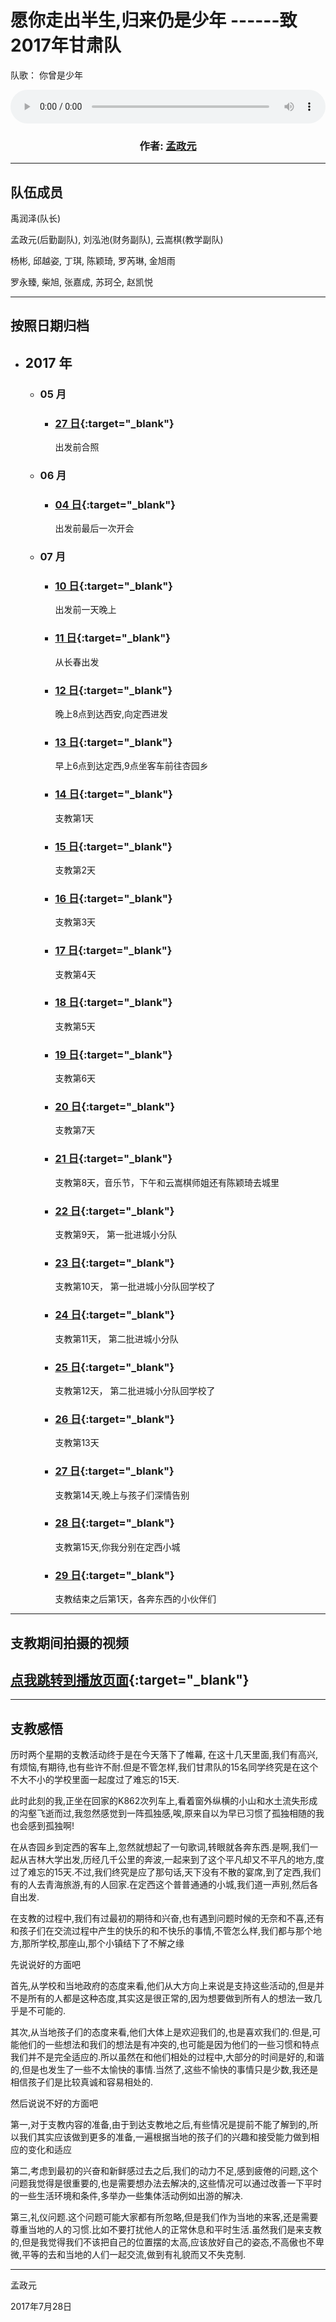 <link href="css/style.css" rel="stylesheet" >

# 愿你走出半生,归来仍是少年 ------致2017年甘肃队

队歌： 你曾是少年

<audio src="https://yumiao.static.twesix.cn/audio/你曾是少年_S.H.E.mp3" controls preload style="width: 100%; ">
</audio>

<h3 align="center">
作者:  <a href="//twesix.cn" target="_blank">孟政元</a>
</h3>

---

## 队伍成员

禹润泽(队长)

孟政元(后勤副队), 刘泓池(财务副队), 云嵩棋(教学副队)

杨彬, 邱越姿, 丁琪, 陈颖琦, 罗芮琳, 金旭雨

罗永臻, 柴旭, 张嘉成, 苏珂仝, 赵凯悦

---

## 按照日期归档

- ## 2017 年
  - ### 05 月
    - ### [27 日](pages/2017/05/27){:target="_blank"}
      出发前合照
  - ### 06 月
    - ### [04 日](pages/2017/06/04){:target="_blank"}
      出发前最后一次开会
  - ### 07 月
    - ### [10 日](pages/2017/07/10){:target="_blank"}
      出发前一天晚上
    - ### [11 日](pages/2017/07/11){:target="_blank"}
      从长春出发
    - ### [12 日](pages/2017/07/12){:target="_blank"}
      晚上8点到达西安,向定西进发
    - ### [13 日](pages/2017/07/13){:target="_blank"}
      早上6点到达定西,9点坐客车前往杏园乡
    - ### [14 日](pages/2017/07/14){:target="_blank"}
      支教第1天
    - ### [15 日](pages/2017/07/15){:target="_blank"}
      支教第2天
    - ### [16 日](pages/2017/07/16){:target="_blank"}
      支教第3天
    - ### [17 日](pages/2017/07/17){:target="_blank"}
      支教第4天
    - ### [18 日](pages/2017/07/18){:target="_blank"}
      支教第5天
    - ### [19 日](pages/2017/07/19){:target="_blank"}
      支教第6天
    - ### [20 日](pages/2017/07/20){:target="_blank"}
      支教第7天
    - ### [21 日](pages/2017/07/21){:target="_blank"}
      支教第8天，音乐节，下午和云嵩棋师姐还有陈颖琦去城里
    - ### [22 日](pages/2017/07/22){:target="_blank"}
      支教第9天， 第一批进城小分队
    - ### [23 日](pages/2017/07/23){:target="_blank"}
      支教第10天， 第一批进城小分队回学校了
    - ### [24 日](pages/2017/07/24){:target="_blank"}
      支教第11天， 第二批进城小分队
    - ### [25 日](pages/2017/07/25){:target="_blank"}
      支教第12天， 第二批进城小分队回学校了
    - ### [26 日](pages/2017/07/26){:target="_blank"}
      支教第13天
    - ### [27 日](pages/2017/07/27){:target="_blank"}
      支教第14天,晚上与孩子们深情告别
    - ### [28 日](pages/2017/07/28){:target="_blank"}
      支教第15天,你我分别在定西小城
    - ### [29 日](pages/2017/07/29){:target="_blank"}
      支教结束之后第1天，各奔东西的小伙伴们

---

## 支教期间拍摄的视频

## [点我跳转到播放页面](pages/video){:target="_blank"}

---

## 支教感悟

历时两个星期的支教活动终于是在今天落下了帷幕, 在这十几天里面,我们有高兴,有烦恼,有期待,也有些许不耐.但是不管怎样,我们甘肃队的15名同学终究是在这个不大不小的学校里面一起度过了难忘的15天.

此时此刻的我,正坐在回家的K862次列车上,看着窗外纵横的小山和水土流失形成的沟壑飞逝而过,我忽然感觉到一阵孤独感,唉,原来自以为早已习惯了孤独相随的我也会感到孤独啊!

在从杏园乡到定西的客车上,忽然就想起了一句歌词,转眼就各奔东西.是啊,我们一起从吉林大学出发,历经几千公里的奔波,一起来到了这个平凡却又不平凡的地方,度过了难忘的15天.不过,我们终究是应了那句话,天下没有不散的宴席,到了定西,我们有的人去青海旅游,有的人回家.在定西这个普普通通的小城,我们道一声别,然后各自出发.

在支教的过程中,我们有过最初的期待和兴奋,也有遇到问题时候的无奈和不喜,还有和孩子们在交流过程中产生的快乐的和不快乐的事情,不管怎么样,我们都与那个地方,那所学校,那座山,那个小镇结下了不解之缘

先说说好的方面吧

首先,从学校和当地政府的态度来看,他们从大方向上来说是支持这些活动的,但是并不是所有的人都是这种态度,其实这是很正常的,因为想要做到所有人的想法一致几乎是不可能的.

其次,从当地孩子们的态度来看,他们大体上是欢迎我们的,也是喜欢我们的.但是,可能他们的一些想法和我们的想法是有冲突的,也可能是因为他们的一些习惯和特点我们并不是完全适应的.所以虽然在和他们相处的过程中,大部分的时间是好的,和谐的,但是也发生了一些不太愉快的事情.当然了,这些不愉快的事情只是少数,我还是相信孩子们是比较真诚和容易相处的.

然后说说不好的方面吧

第一,对于支教内容的准备,由于到达支教地之后,有些情况是提前不能了解到的,所以我们其实应该做到更多的准备,一遍根据当地的孩子们的兴趣和接受能力做到相应的变化和适应

第二,考虑到最初的兴奋和新鲜感过去之后,我们的动力不足,感到疲倦的问题,这个问题我觉得是很重要的,也是需要想办法去解决的,这些情况可以通过改善一下平时的一些生活环境和条件,多举办一些集体活动例如出游的解决.

第三,礼仪问题.这个问题可能大家都有所忽略,但是我们作为当地的来客,还是需要尊重当地的人的习惯.比如不要打扰他人的正常休息和平时生活.虽然我们是来支教的,但是我觉得我们不该把自己的位置摆的太高,应该放好自己的姿态,不高傲也不卑微,平等的去和当地的人们一起交流,做到有礼貌而又不失克制.

---

孟政元

2017年7月28日